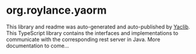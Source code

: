 org.roylance.yaorm
================
This library and readme was auto-generated and auto-published by [Yaclib](https://github.com/roylanceMichael/yaclib). This TypeScript library contains the interfaces and implementations to communicate with the corresponding rest server in Java. More documentation to come...